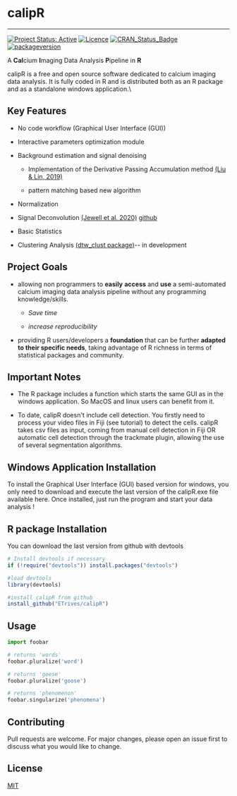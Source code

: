 # calipR

------------------------------------------------------------------------

[![Project Status: Active](https://www.repostatus.org/badges/latest/active.svg)](https://www.repostatus.org/#active) [![Licence](https://img.shields.io/badge/licence-GPL--3-blue.svg)](https://www.gnu.org/licenses/gpl-3.0.en.html) [![CRAN_Status_Badge](https://www.r-pkg.org/badges/version/badgecreatr)](https://cran.r-project.org/package=calipR) [![packageversion](https://img.shields.io/badge/Package%20version-1.0.0-orange.svg?style=round-square)](commits/develop)

A **Cal**cium **I**maging Data Analysis **P**ipeline in **R**

calipR is a free and open source software dedicated to calcium imaging data analysis. It is fully coded in R and is distributed both as an R package and as a standalone windows application.\

## Key Features

-   No code workflow (Graphical User Interface (GUI))

-   Interactive parameters optimization module

-   Background estimation and signal denoising

    -   Implementation of the Derivative Passing Accumulation method [(Liu & Lin, 2019)](https://doi.org/10.1186/s12859-019-3188-4)

    -   pattern matching based new algorithm

-   Normalization

-   Signal Deconvolution [(Jewell et al. 2020)](https://doi.org/10.1093/biostatistics/kxy083) [github](https://github.com/jewellsean/FastLZeroSpikeInference)

-   Basic Statistics

-   Clustering Analysis [(dtw_clust package)](https://github.com/asardaes/dtwclust)-- in development

## Project Goals

-   allowing non programmers to **easily** **access** and **use** a semi-automated calcium imaging data analysis pipeline without any programming knowledge/skills.

    -   *Save time*

    -   *increase reproducibility*

-   providing R users/developers a **foundation** that can be further **adapted to their specific needs**, taking advantage of R richness in terms of statistical packages and community.

## Important Notes

-   The R package includes a function which starts the same GUI as in the windows application. So MacOS and linux users can benefit from it.

-   To date, calipR doesn't include cell detection. You firstly need to process your video files in Fiji (see tutorial) to detect the cells. calipR takes csv files as input, coming from manual cell detection in Fiji OR automatic cell detection through the trackmate plugin, allowing the use of several segmentation algorithms.

## Windows Application Installation

To install the Graphical User Interface (GUI) based version for windows, you only need to download and execute the last version of the calipR.exe file available here. Once installed, just run the program and start your data analysis !

## R package Installation

You can download the last version from github with devtools

``` r
# Install devtools if necessary
if (!require("devtools")) install.packages("devtools")

#load devtools
library(devtools)

#install calipR from github
install_github("ETrives/calipR")
```

## Usage

``` python
import foobar

# returns 'words'
foobar.pluralize('word')

# returns 'geese'
foobar.pluralize('goose')

# returns 'phenomenon'
foobar.singularize('phenomena')
```

## Contributing

Pull requests are welcome. For major changes, please open an issue first to discuss what you would like to change.

## License

[MIT](https://choosealicense.com/licenses/mit/)
